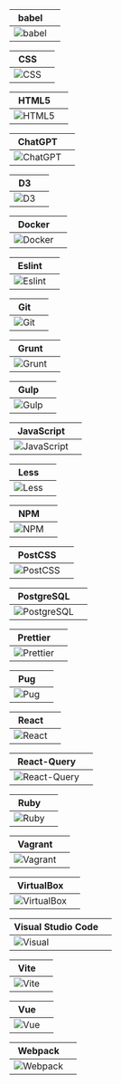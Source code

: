<table>
<thead>
<tr>
<th>
babel
<th>
</tr>
</thead>
<tbody>
<tr>
<td>
<img src=https://github.com/AndriiKot/___Icons__and__Links___/blob/main/icons/babel.svg alt=babel widht=30>
<td>
</tr>
</tbody>
</table>
<table>
<thead>
<tr>
<th>
CSS
<th>
</tr>
</thead>
<tbody>
<tr>
<td>
<img src=https://github.com/AndriiKot/___Icons__and__Links___/blob/main/icons/css.svg alt=CSS widht=30>
<td>
</tr>
</tbody>
</table>
<table>
<thead>
<tr>
<th>
HTML5
<th>
</tr>
</thead>
<tbody>
<tr>
<td>
<img src=https://github.com/AndriiKot/___Icons__and__Links___/blob/main/icons/html.svg alt=HTML5 widht=30>
<td>
</tr>
</tbody>
</table>
<table>
<thead>
<tr>
<th>
ChatGPT
<th>
</tr>
</thead>
<tbody>
<tr>
<td>
<img src=https://github.com/AndriiKot/___Icons__and__Links___/blob/main/icons/chatgpt.svg alt=ChatGPT widht=30>
<td>
</tr>
</tbody>
</table>
<table>
<thead>
<tr>
<th>
D3
<th>
</tr>
</thead>
<tbody>
<tr>
<td>
<img src=https://github.com/AndriiKot/___Icons__and__Links___/blob/main/icons/d3.svg alt=D3 widht=30>
<td>
</tr>
</tbody>
</table>
<table>
<thead>
<tr>
<th>
Docker
<th>
</tr>
</thead>
<tbody>
<tr>
<td>
<img src=https://github.com/AndriiKot/___Icons__and__Links___/blob/main/icons/docker.svg alt=Docker widht=30>
<td>
</tr>
</tbody>
</table>
<table>
<thead>
<tr>
<th>
Eslint
<th>
</tr>
</thead>
<tbody>
<tr>
<td>
<img src=https://github.com/AndriiKot/___Icons__and__Links___/blob/main/icons/eslint.svg alt=Eslint widht=30>
<td>
</tr>
</tbody>
</table>
<table>
<thead>
<tr>
<th>
Git
<th>
</tr>
</thead>
<tbody>
<tr>
<td>
<img src=https://github.com/AndriiKot/___Icons__and__Links___/blob/main/icons/git.svg alt=Git widht=30>
<td>
</tr>
</tbody>
</table>
<table>
<thead>
<tr>
<th>
Grunt
<th>
</tr>
</thead>
<tbody>
<tr>
<td>
<img src=https://github.com/AndriiKot/___Icons__and__Links___/blob/main/icons/grunt.svg alt=Grunt widht=30>
<td>
</tr>
</tbody>
</table>
<table>
<thead>
<tr>
<th>
Gulp
<th>
</tr>
</thead>
<tbody>
<tr>
<td>
<img src=https://github.com/AndriiKot/___Icons__and__Links___/blob/main/icons/gulp.svg alt=Gulp widht=30>
<td>
</tr>
</tbody>
</table>
<table>
<thead>
<tr>
<th>
JavaScript
<th>
</tr>
</thead>
<tbody>
<tr>
<td>
<img src=https://github.com/AndriiKot/___Icons__and__Links___/blob/main/icons/javascript-1.svg alt=JavaScript widht=30>
<td>
</tr>
</tbody>
</table>
<table>
<thead>
<tr>
<th>
Less
<th>
</tr>
</thead>
<tbody>
<tr>
<td>
<img src=https://github.com/AndriiKot/___Icons__and__Links___/blob/main/icons/less.svg alt=Less widht=30>
<td>
</tr>
</tbody>
</table>
<table>
<thead>
<tr>
<th>
NPM
<th>
</tr>
</thead>
<tbody>
<tr>
<td>
<img src=https://github.com/AndriiKot/___Icons__and__Links___/blob/main/icons/npm.svg alt=NPM widht=30>
<td>
</tr>
</tbody>
</table>
<table>
<thead>
<tr>
<th>
PostCSS
<th>
</tr>
</thead>
<tbody>
<tr>
<td>
<img src=https://github.com/AndriiKot/___Icons__and__Links___/blob/main/icons/postcss.svg alt=PostCSS widht=30>
<td>
</tr>
</tbody>
</table>
<table>
<thead>
<tr>
<th>
PostgreSQL
<th>
</tr>
</thead>
<tbody>
<tr>
<td>
<img src=https://github.com/AndriiKot/___Icons__and__Links___/blob/main/icons/postgresql.svg alt=PostgreSQL widht=30>
<td>
</tr>
</tbody>
</table>
<table>
<thead>
<tr>
<th>
Prettier
<th>
</tr>
</thead>
<tbody>
<tr>
<td>
<img src=https://github.com/AndriiKot/___Icons__and__Links___/blob/main/icons/prettier.svg alt=Prettier widht=30>
<td>
</tr>
</tbody>
</table>
<table>
<thead>
<tr>
<th>
Pug
<th>
</tr>
</thead>
<tbody>
<tr>
<td>
<img src=https://github.com/AndriiKot/___Icons__and__Links___/blob/main/icons/pug.svg alt=Pug widht=30>
<td>
</tr>
</tbody>
</table>
<table>
<thead>
<tr>
<th>
React
<th>
</tr>
</thead>
<tbody>
<tr>
<td>
<img src=https://github.com/AndriiKot/___Icons__and__Links___/blob/main/icons/react.svg alt=React widht=30>
<td>
</tr>
</tbody>
</table>
<table>
<thead>
<tr>
<th>
React-Query
<th>
</tr>
</thead>
<tbody>
<tr>
<td>
<img src=https://github.com/AndriiKot/___Icons__and__Links___/blob/main/icons/react-query.svg alt=React-Query widht=30>
<td>
</tr>
</tbody>
</table>
<table>
<thead>
<tr>
<th>
Ruby
<th>
</tr>
</thead>
<tbody>
<tr>
<td>
<img src=https://github.com/AndriiKot/___Icons__and__Links___/blob/main/icons/ruby.svg alt=Ruby widht=30>
<td>
</tr>
</tbody>
</table>
<table>
<thead>
<tr>
<th>
Vagrant
<th>
</tr>
</thead>
<tbody>
<tr>
<td>
<img src=https://github.com/AndriiKot/___Icons__and__Links___/blob/main/icons/vagrant.svg alt=Vagrant widht=30>
<td>
</tr>
</tbody>
</table>
<table>
<thead>
<tr>
<th>
VirtualBox
<th>
</tr>
</thead>
<tbody>
<tr>
<td>
<img src=https://github.com/AndriiKot/___Icons__and__Links___/blob/main/icons/virtualbox.svg alt=VirtualBox widht=30>
<td>
</tr>
</tbody>
</table>
<table>
<thead>
<tr>
<th>
Visual Studio Code
<th>
</tr>
</thead>
<tbody>
<tr>
<td>
<img src=https://github.com/AndriiKot/___Icons__and__Links___/blob/main/icons/visual-studio-code.svg alt=Visual Studio Code widht=30>
<td>
</tr>
</tbody>
</table>
<table>
<thead>
<tr>
<th>
Vite
<th>
</tr>
</thead>
<tbody>
<tr>
<td>
<img src=https://github.com/AndriiKot/___Icons__and__Links___/blob/main/icons/vitejs.svg alt=Vite widht=30>
<td>
</tr>
</tbody>
</table>
<table>
<thead>
<tr>
<th>
Vue
<th>
</tr>
</thead>
<tbody>
<tr>
<td>
<img src=https://github.com/AndriiKot/___Icons__and__Links___/blob/main/icons/vue.svg alt=Vue widht=30>
<td>
</tr>
</tbody>
</table>
<table>
<thead>
<tr>
<th>
Webpack
<th>
</tr>
</thead>
<tbody>
<tr>
<td>
<img src=https://github.com/AndriiKot/___Icons__and__Links___/blob/main/icons/webpack.svg alt=Webpack widht=30>
<td>
</tr>
</tbody>
</table>
